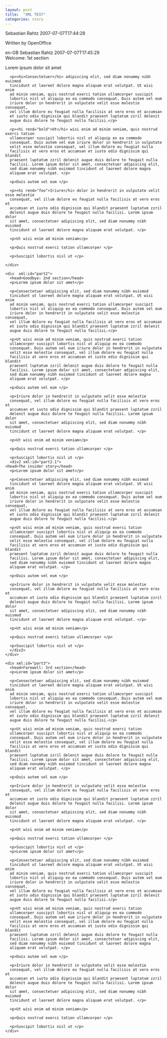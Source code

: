 ```yaml
---
layout: post
title:  "XML TEST"
categories: story
---
```

<?xml version="1.0" encoding="UTF-8"?>
<TEI xmlns="http://www.tei-c.org/ns/1.0" xml:lang="en-GB">
<xsl:stylesheet version="1.0" xmlns:xsl="http://www.w3.org/1999/XSL/Transform">
  <teiHeader>
    <fileDesc>
      <titleStmt>
	<title>Test3</title>
	<author>Sebastian Rahtz</author>
      </titleStmt>
      <editionStmt>
	<edition>
	  <date>2007-07-07T17:44:28</date>
	</edition>
      </editionStmt>
      <publicationStmt>
	<authority/>
      </publicationStmt>
      <sourceDesc>
	<p>Written by OpenOffice</p>
      </sourceDesc>
    </fileDesc>
    <profileDesc>
      <langUsage>
	<language ident="en-GB">en-GB</language>
      </langUsage>
    </profileDesc>
    <revisionDesc>
      <change>
	<name>Sebastian Rahtz</name>
	<date>2007-07-07T17:45:29</date>
      </change>
    </revisionDesc>
  </teiHeader>
<text>
  <body>
    <div xml:id="part1">
      <head>Welcome: 1st section</head>
      <p>Lorem ipsum dolor sit amet</p>
      
      <p><hi>Consectetuer</hi> adipiscing elit, sed diam nonummy nibh euismod
      tincidunt ut laoreet dolore magna aliquam erat volutpat. Ut wisi enim
      ad minim veniam, quis nostrud exerci tation ullamcorper suscipit
      lobortis nisl ut aliquip ex ea commodo consequat. Duis autem vel eum
      iriure dolor in hendrerit in vulputate velit esse molestie consequat,
      vel illum dolore eu feugiat nulla facilisis at vero eros et accumsan
      et iusto odio dignissim qui blandit praesent luptatum zzril delenit
      augue duis dolore te feugait nulla facilisi.</p>
      
      <p><hi rend="bold">Ut</hi> wisi enim ad minim veniam, quis nostrud exerci tation
      ullamcorper suscipit lobortis nisl ut aliquip ex ea commodo
      consequat. Duis autem vel eum iriure dolor in hendrerit in vulputate
      velit esse molestie consequat, vel illum dolore eu feugiat nulla
      facilisis at vero eros et accumsan et iusto odio dignissim qui blandit
      praesent luptatum zzril delenit augue duis dolore te feugait nulla
      facilisi. Lorem ipsum dolor sit amet, consectetuer adipiscing elit,
      sed diam nonummy nibh euismod tincidunt ut laoreet dolore magna
      aliquam erat volutpat. </p>
      
      <p>Duis autem vel eum </p>
      
      <p><hi rend="foo">Iriure</hi> dolor in hendrerit in vulputate velit esse molestie
      consequat, vel illum dolore eu feugiat nulla facilisis at vero eros et
      accumsan et iusto odio dignissim qui blandit praesent luptatum zzril
      delenit augue duis dolore te feugait nulla facilisi. Lorem ipsum dolor
      sit amet, consectetuer adipiscing elit, sed diam nonummy nibh euismod
      tincidunt ut laoreet dolore magna aliquam erat volutpat. </p>
      
      <p>Ut wisi enim ad minim veniam</p>
      
      <p>Quis nostrud exerci tation ullamcorper </p>
      
      <p>Suscipit lobortis nisl ut </p>

    </div>
    
    <div  xml:id="part2">
      <head>Goodbye: 2nd section</head>
      <p>Lorem ipsum dolor sit amet</p>
      
      <p>Consectetuer adipiscing elit, sed diam nonummy nibh euismod
      tincidunt ut laoreet dolore magna aliquam erat volutpat. Ut wisi enim
      ad minim veniam, quis nostrud exerci tation ullamcorper suscipit
      lobortis nisl ut aliquip ex ea commodo consequat. Duis autem vel eum
      iriure dolor in hendrerit in vulputate velit esse molestie consequat,
      vel illum dolore eu feugiat nulla facilisis at vero eros et accumsan
      et iusto odio dignissim qui blandit praesent luptatum zzril delenit
      augue duis dolore te feugait nulla facilisi.</p>
      
      <p>Ut wisi enim ad minim veniam, quis nostrud exerci tation
      ullamcorper suscipit lobortis nisl ut aliquip ex ea commodo
      consequat. Duis autem vel eum iriure dolor in hendrerit in vulputate
      velit esse molestie consequat, vel illum dolore eu feugiat nulla
      facilisis at vero eros et accumsan et iusto odio dignissim qui blandit
      praesent luptatum zzril delenit augue duis dolore te feugait nulla
      facilisi. Lorem ipsum dolor sit amet, consectetuer adipiscing elit,
      sed diam nonummy nibh euismod tincidunt ut laoreet dolore magna
      aliquam erat volutpat. </p>
      
      <p>Duis autem vel eum </p>
      
      <p>Iriure dolor in hendrerit in vulputate velit esse molestie
      consequat, vel illum dolore eu feugiat nulla facilisis at vero eros et
      accumsan et iusto odio dignissim qui blandit praesent luptatum zzril
      delenit augue duis dolore te feugait nulla facilisi. Lorem ipsum dolor
      sit amet, consectetuer adipiscing elit, sed diam nonummy nibh euismod
      tincidunt ut laoreet dolore magna aliquam erat volutpat. </p>
      
      <p>Ut wisi enim ad minim veniam</p>
      
      <p>Quis nostrud exerci tation ullamcorper </p>
      
      <p>Suscipit lobortis nisl ut </p>
      <div2 xml:id="part2.1">
	<head>The insider story</head>
      <p>Lorem ipsum dolor sit amet</p>
      
      <p>Consectetuer adipiscing elit, sed diam nonummy nibh euismod
      tincidunt ut laoreet dolore magna aliquam erat volutpat. Ut wisi enim
      ad minim veniam, quis nostrud exerci tation ullamcorper suscipit
      lobortis nisl ut aliquip ex ea commodo consequat. Duis autem vel eum
      iriure dolor in hendrerit in vulputate velit esse molestie consequat,
      vel illum dolore eu feugiat nulla facilisis at vero eros et accumsan
      et iusto odio dignissim qui blandit praesent luptatum zzril delenit
      augue duis dolore te feugait nulla facilisi.</p>
      
      <p>Ut wisi enim ad minim veniam, quis nostrud exerci tation
      ullamcorper suscipit lobortis nisl ut aliquip ex ea commodo
      consequat. Duis autem vel eum iriure dolor in hendrerit in vulputate
      velit esse molestie consequat, vel illum dolore eu feugiat nulla
      facilisis at vero eros et accumsan et iusto odio dignissim qui blandit
      praesent luptatum zzril delenit augue duis dolore te feugait nulla
      facilisi. Lorem ipsum dolor sit amet, consectetuer adipiscing elit,
      sed diam nonummy nibh euismod tincidunt ut laoreet dolore magna
      aliquam erat volutpat. </p>
      
      <p>Duis autem vel eum </p>
      
      <p>Iriure dolor in hendrerit in vulputate velit esse molestie
      consequat, vel illum dolore eu feugiat nulla facilisis at vero eros et
      accumsan et iusto odio dignissim qui blandit praesent luptatum zzril
      delenit augue duis dolore te feugait nulla facilisi. Lorem ipsum dolor
      sit amet, consectetuer adipiscing elit, sed diam nonummy nibh euismod
      tincidunt ut laoreet dolore magna aliquam erat volutpat. </p>
      
      <p>Ut wisi enim ad minim veniam</p>
      
      <p>Quis nostrud exerci tation ullamcorper </p>
      
      <p>Suscipit lobortis nisl ut </p>
      </div2>
    </div>

    <div xml:id="part3">
      <head>Farewell: 3rd section</head>
      <p>Lorem ipsum dolor sit amet</p>
      
      <p>Consectetuer adipiscing elit, sed diam nonummy nibh euismod
      tincidunt ut laoreet dolore magna aliquam erat volutpat. Ut wisi enim
      ad minim veniam, quis nostrud exerci tation ullamcorper suscipit
      lobortis nisl ut aliquip ex ea commodo consequat. Duis autem vel eum
      iriure dolor in hendrerit in vulputate velit esse molestie consequat,
      vel illum dolore eu feugiat nulla facilisis at vero eros et accumsan
      et iusto odio dignissim qui blandit praesent luptatum zzril delenit
      augue duis dolore te feugait nulla facilisi.</p>
      
      <p>Ut wisi enim ad minim veniam, quis nostrud exerci tation
      ullamcorper suscipit lobortis nisl ut aliquip ex ea commodo
      consequat. Duis autem vel eum iriure dolor in hendrerit in vulputate
      velit esse molestie consequat, vel illum dolore eu feugiat nulla
      facilisis at vero eros et accumsan et iusto odio dignissim qui blandit
      praesent luptatum zzril delenit augue duis dolore te feugait nulla
      facilisi. Lorem ipsum dolor sit amet, consectetuer adipiscing elit,
      sed diam nonummy nibh euismod tincidunt ut laoreet dolore magna
      aliquam erat volutpat. </p>
      
      <p>Duis autem vel eum </p>
      
      <p>Iriure dolor in hendrerit in vulputate velit esse molestie
      consequat, vel illum dolore eu feugiat nulla facilisis at vero eros et
      accumsan et iusto odio dignissim qui blandit praesent luptatum zzril
      delenit augue duis dolore te feugait nulla facilisi. Lorem ipsum dolor
      sit amet, consectetuer adipiscing elit, sed diam nonummy nibh euismod
      tincidunt ut laoreet dolore magna aliquam erat volutpat. </p>
      
      <p>Ut wisi enim ad minim veniam</p>
      
      <p>Quis nostrud exerci tation ullamcorper </p>
      
      <p>Suscipit lobortis nisl ut </p>
      <p>Lorem ipsum dolor sit amet</p>
      
      <p>Consectetuer adipiscing elit, sed diam nonummy nibh euismod
      tincidunt ut laoreet dolore magna aliquam erat volutpat. Ut wisi enim
      ad minim veniam, quis nostrud exerci tation ullamcorper suscipit
      lobortis nisl ut aliquip ex ea commodo consequat. Duis autem vel eum
      iriure dolor in hendrerit in vulputate velit esse molestie consequat,
      vel illum dolore eu feugiat nulla facilisis at vero eros et accumsan
      et iusto odio dignissim qui blandit praesent luptatum zzril delenit
      augue duis dolore te feugait nulla facilisi.</p>
      
      <p>Ut wisi enim ad minim veniam, quis nostrud exerci tation
      ullamcorper suscipit lobortis nisl ut aliquip ex ea commodo
      consequat. Duis autem vel eum iriure dolor in hendrerit in vulputate
      velit esse molestie consequat, vel illum dolore eu feugiat nulla
      facilisis at vero eros et accumsan et iusto odio dignissim qui blandit
      praesent luptatum zzril delenit augue duis dolore te feugait nulla
      facilisi. Lorem ipsum dolor sit amet, consectetuer adipiscing elit,
      sed diam nonummy nibh euismod tincidunt ut laoreet dolore magna
      aliquam erat volutpat. </p>
      
      <p>Duis autem vel eum </p>
      
      <p>Iriure dolor in hendrerit in vulputate velit esse molestie
      consequat, vel illum dolore eu feugiat nulla facilisis at vero eros et
      accumsan et iusto odio dignissim qui blandit praesent luptatum zzril
      delenit augue duis dolore te feugait nulla facilisi. Lorem ipsum dolor
      sit amet, consectetuer adipiscing elit, sed diam nonummy nibh euismod
      tincidunt ut laoreet dolore magna aliquam erat volutpat. </p>
      
      <p>Ut wisi enim ad minim veniam</p>
      
      <p>Quis nostrud exerci tation ullamcorper </p>
      
      <p>Suscipit lobortis nisl ut </p>
    </div>
    
  </body>
</text>
</TEI>
